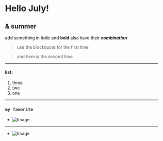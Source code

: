 # Hello July!
## & summer

add something in _italic_ and __bold__
also have their ___combination___

> use the blockquote for the first time

> and here is the second time

---

#### list:
1) three
2) two
3) one

---

### `my favorite`
* ![Image](https://a-z-animals.com/media/2021/10/shutterstock_91045121-1024x535.jpg)

---

* ![Image](https://lionalert.org/wp-content/uploads/2020/01/Lion-Cubs.jpg)
